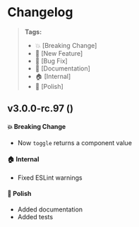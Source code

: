 Changelog
=========

> **Tags:**
> - :boom:       [Breaking Change]
> - :rocket:     [New Feature]
> - :bug:        [Bug Fix]
> - :memo:       [Documentation]
> - :house:      [Internal]
> - :nail_care:  [Polish]

## v3.0.0-rc.97 ()

#### :boom: Breaking Change

* Now `toggle` returns a component value

#### :house: Internal

* Fixed ESLint warnings

#### :nail_care: Polish

* Added documentation
* Added tests
